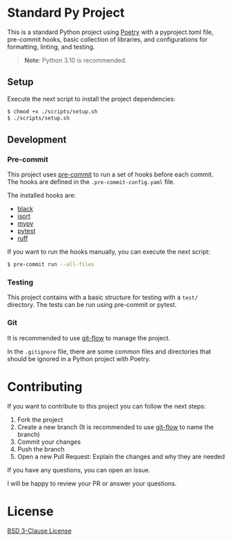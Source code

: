 # Standard Py Project

This is a standard Python project using [Poetry](https://python-poetry.org/) with a pyproject.toml file, pre-commit hooks, basic collection of libraries, and configurations for formatting, linting, and testing.

> **Note**: Python 3.10 is recommended.

## Setup

Execute the next script to install the project dependencies:

```bash
$ chmod +x ./scripts/setup.sh
$ ./scripts/setup.sh
```

## Development

### Pre-commit

This project uses [pre-commit](https://pre-commit.com/) to run a set of hooks before each commit. The hooks are defined in the `.pre-commit-config.yaml` file.

The installed hooks are:

- [black](https://github.com/psf/black)
- [isort](https://github.com/PyCQA/isort)
- [mypy](https://github.com/python/mypy)
- [pytest](https://github.com/pytest-dev/pytest)
- [ruff](https://github.com/charliermarsh/ruff)

If you want to run the hooks manually, you can execute the next script:

```bash
$ pre-commit run --all-files
```

### Testing

This project contains with a basic structure for testing with a `test/` directory. The tests can be run using pre-commit or pytest.

### Git

It is recommended to use [git-flow](https://www.atlassian.com/git/tutorials/comparing-workflows/gitflow-workflow) to manage the project.

In the `.gitignore` file, there are some common files and directories that should be ignored in a Python project with Poetry.

# Contributing

If you want to contribute to this project you can follow the next steps:

1. Fork the project
2. Create a new branch (It is recommended to use [git-flow](https://www.atlassian.com/git/tutorials/comparing-workflows/gitflow-workflow) to name the branch)
3. Commit your changes
4. Push the branch
5. Open a new Pull Request: Explain the changes and why they are needed

If you have any questions, you can open an issue.

I will be happy to review your PR or answer your questions.

# License

[BSD 3-Clause License](LICENSE)
